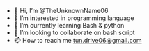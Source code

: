 - 👋 Hi, I’m @TheUnknownName06
- 👀 I’m interested in programming language
- 🌱 I’m currently learning Bash & python
- 💞️ I’m looking to collaborate on bash script
- 📫 How to reach me tun.drive06@gmail.com

<!---
TheUnknownName06/TheUnknownName06 is a ✨ special ✨ repository because its `README.md` (this file) appears on your GitHub profile.
You can click the Preview link to take a look at your changes.
--->
